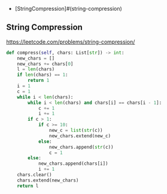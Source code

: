 
+ [StringCompression]#(string-compression)

## String Compression
https://leetcode.com/problems/string-compression/

```python
def compress(self, chars: List[str]) -> int:
    new_chars = []
    new_chars += chars[0]
    l = len(chars)
    if len(chars) == 1:
        return 1        
    i = 1
    c = 1
    while i < len(chars):
        while i < len(chars) and chars[i] == chars[i - 1]:
            c += 1
            i += 1
        if c > 1:
            if c >= 10:                    
                new_c = list(str(c))                    
                new_chars.extend(new_c)                                 
            else:
                new_chars.append(str(c))                
                c = 1              
        else:
            new_chars.append(chars[i])
            i += 1
    chars.clear()
    chars.extend(new_chars)
    return l
```
